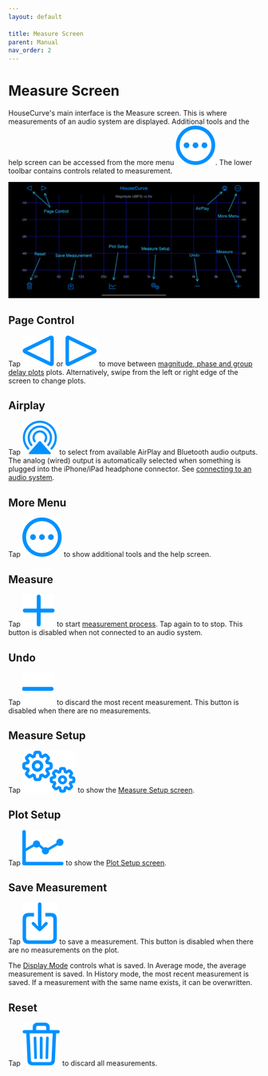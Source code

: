 ```yaml
---
layout: default

title: Measure Screen
parent: Manual
nav_order: 2
---
```


# Measure Screen
HouseCurve's main interface is the Measure screen.  This is where measurements of an audio system are displayed.  Additional tools and the help screen can be accessed from the more menu <img src="/assets/img/more.png" alt="More" class="app-icon">.  The lower toolbar contains controls related to measurement.

![Measure screen](/assets/img/measure_screen.png "housecurve Measure screen")

## Page Control
Tap <img src="/assets/img/pageleft.png" alt="Page Left" class="app-icon"> or <img src="/assets/img/pageright.png" alt="Page Right" class="app-icon"> to move between [magnitude, phase and group delay plots](../usage/plot_types.md) plots.  Alternatively, swipe from the left or right edge of the screen to change plots.

## Airplay
Tap <img src="/assets/img/airplay.png" alt="AirPlay" class="app-icon"> to select from available AirPlay and Bluetooth audio outputs.  The analog (wired) output is automatically selected when something is plugged into the iPhone/iPad headphone connector.  See [connecting to an audio system](../usage/connection.md).

## More Menu
Tap <img src="/assets/img/more.png" alt="More" class="app-icon"> to show additional tools and the help screen.

## Measure
Tap <img src="/assets/img/measure.png" alt="Measure" class="app-icon"> to start [measurement process](../usage/measurement_process.md).  Tap again to to stop.  This button is disabled when not connected to an audio system.

## Undo
Tap <img src="/assets/img/undo.png" alt="Undo" class="app-icon"> to discard the most recent measurement.  This button is disabled when there are no measurements.

## Measure Setup
Tap <img src="/assets/img/setup.png" alt="Measure Setup" class="app-icon"> to show the [Measure Setup screen](measure_setup.md).

## Plot Setup
Tap <img src="/assets/img/plot.png" alt="Plot Setup" class="app-icon"> to show the [Plot Setup screen](plot_setup.md).

## Save Measurement
Tap <img src="/assets/img/save.png" alt="Save" class="app-icon"> to save a measurement.  This button is disabled when there are no measurements on the plot.

The [Display Mode](plot_setup.md#display-mode) controls what is saved.  In Average mode, the average measurement is saved.  In History mode, the most recent measurement is saved.  If a measurement with the same name exists, it can be overwritten.

## Reset
Tap <img src="/assets/img/reset.png" alt="Reset" class="app-icon"> to discard all measurements.





